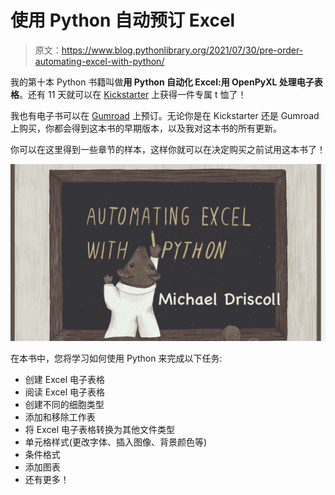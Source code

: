 # 使用 Python 自动预订 Excel

> 原文：<https://www.blog.pythonlibrary.org/2021/07/30/pre-order-automating-excel-with-python/>

我的第十本 Python 书籍叫做**用 Python 自动化 Excel:用 OpenPyXL 处理电子表格**。还有 11 天就可以在 [Kickstarter](https://www.kickstarter.com/projects/driscollis/automating-excel-with-python) 上获得一件专属 t 恤了！

我也有电子书可以在 [Gumroad](https://driscollis.gumroad.com/l/openpyxl) 上预订。无论你是在 Kickstarter 还是 Gumroad 上购买，你都会得到这本书的早期版本，以及我对这本书的所有更新。

你可以在这里得到一些章节的样本，这样你就可以在决定购买之前试用这本书了！

[![Automating Excel with Python](img/46213a05ec1a85aeb727d2066f6b4dde.png)](https://driscollis.gumroad.com/l/openpyxl)

在本书中，您将学习如何使用 Python 来完成以下任务:

*   创建 Excel 电子表格
*   阅读 Excel 电子表格
*   创建不同的细胞类型
*   添加和移除工作表
*   将 Excel 电子表格转换为其他文件类型
*   单元格样式(更改字体、插入图像、背景颜色等)
*   条件格式
*   添加图表
*   还有更多！